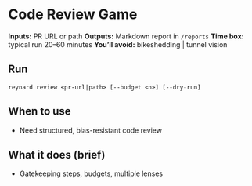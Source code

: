 # Code Review Game

**Inputs:** PR URL or path
**Outputs:** Markdown report in `/reports`
**Time box:** typical run 20–60 minutes
**You’ll avoid:** bikeshedding | tunnel vision

## Run
`reynard review <pr-url|path> [--budget <n>] [--dry-run]`

## When to use
- Need structured, bias-resistant code review
## What it does (brief)
- Gatekeeping steps, budgets, multiple lenses
